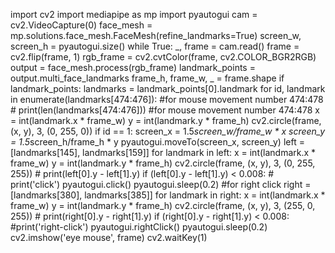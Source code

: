 import cv2
import mediapipe as mp
import pyautogui
cam = cv2.VideoCapture(0)
face_mesh = mp.solutions.face_mesh.FaceMesh(refine_landmarks=True)
screen_w, screen_h = pyautogui.size()
while True:
    _, frame = cam.read()
    frame = cv2.flip(frame, 1)
    rgb_frame = cv2.cvtColor(frame, cv2.COLOR_BGR2RGB)
    output = face_mesh.process(rgb_frame)
    landmark_points = output.multi_face_landmarks
    frame_h, frame_w, _ = frame.shape
    if landmark_points:
        landmarks = landmark_points[0].landmark
        for id, landmark in enumerate(landmarks[474:476]): #for mouse movement number 474:478
           # print(len(landmarks[474:476])) #for mouse movement number 474:478
            x = int(landmark.x * frame_w)
            y = int(landmark.y * frame_h)
            cv2.circle(frame, (x, y), 3, (0, 255, 0))
            if id == 1:
                screen_x = 1.5*screen_w/frame_w * x
                screen_y = 1.5*screen_h/frame_h * y
                pyautogui.moveTo(screen_x, screen_y)
        left = [landmarks[145], landmarks[159]]
        for landmark in left:
            x = int(landmark.x * frame_w)
            y = int(landmark.y * frame_h)
            cv2.circle(frame, (x, y), 3, (0, 255, 255))
       # print(left[0].y - left[1].y)
        if (left[0].y - left[1].y) < 0.008:
           # print('click')
            pyautogui.click()
            pyautogui.sleep(0.2)
        #for right click
        right = [landmarks[380], landmarks[385]]
        for landmark in right:
            x = int(landmark.x * frame_w)
            y = int(landmark.y * frame_h)
            cv2.circle(frame, (x, y), 3, (255, 0, 255))
       # print(right[0].y - right[1].y)
        if (right[0].y - right[1].y) < 0.008:
            #print('right-click')
            pyautogui.rightClick()
            pyautogui.sleep(0.2)
    cv2.imshow('eye mouse', frame)
    cv2.waitKey(1)
